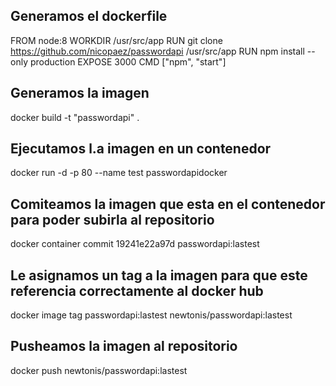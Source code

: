 ## Generamos el dockerfile

FROM node:8
WORKDIR /usr/src/app
RUN git clone https://github.com/nicopaez/passwordapi /usr/src/app
RUN npm install --only production
EXPOSE 3000
CMD ["npm", "start"]

## Generamos la imagen

docker build -t "passwordapi" .

## Ejecutamos l.a imagen en un contenedor 

docker run -d -p 80 --name test passwordapidocker

## Comiteamos la imagen que esta en el contenedor para poder subirla al repositorio

docker container commit 19241e22a97d passwordapi:lastest

## Le asignamos un tag a la imagen para que este referencia correctamente al docker hub

docker image tag passwordapi:lastest newtonis/passwordapi:lastest

## Pusheamos la imagen al repositorio

docker push newtonis/passwordapi:lastest